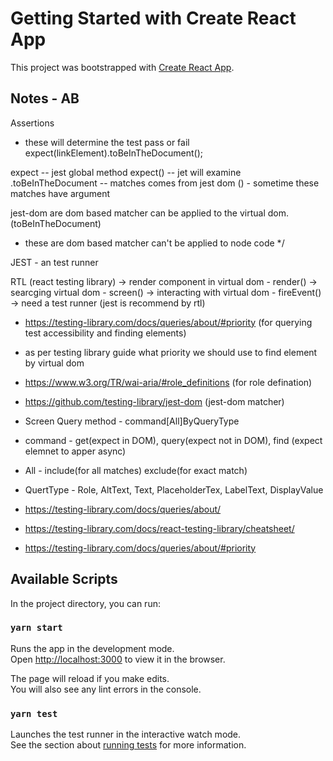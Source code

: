 # Getting Started with Create React App

This project was bootstrapped with [Create React App](https://github.com/facebook/create-react-app).

## Notes - AB

Assertions

- these will determine the test pass or fail
  expect(linkElement).toBeInTheDocument();

expect -- jest global method
expect() -- jet will examine
.toBeInTheDocument -- matches comes from jest dom
() - sometime these matches have argument

jest-dom are dom based matcher can be applied to the virtual dom.
(toBeInTheDocument)

- these are dom based matcher can't be applied to node code
  \*/

JEST - an test runner

RTL (react testing library)
-> render component in virtual dom - render()
-> searcging virtual dom - screen()
-> interacting with virtual dom - fireEvent()
-> need a test runner (jest is recommend by rtl)

- https://testing-library.com/docs/queries/about/#priority (for querying test accessibility and finding elements)

- as per testing library guide what priority we should use to find element by virtual dom

- https://www.w3.org/TR/wai-aria/#role_definitions (for role defination)

- https://github.com/testing-library/jest-dom (jest-dom matcher)

- Screen Query method - command[All]ByQueryType
- command - get(expect in DOM), query(expect not in DOM), find (expect elemnet to apper async)
- All - include(for all matches) exclude(for exact match)
- QuertType - Role, AltText, Text, PlaceholderTex, LabelText, DisplayValue

- https://testing-library.com/docs/queries/about/
- https://testing-library.com/docs/react-testing-library/cheatsheet/
- https://testing-library.com/docs/queries/about/#priority

## Available Scripts

In the project directory, you can run:

### `yarn start`

Runs the app in the development mode.\
Open [http://localhost:3000](http://localhost:3000) to view it in the browser.

The page will reload if you make edits.\
You will also see any lint errors in the console.

### `yarn test`

Launches the test runner in the interactive watch mode.\
See the section about [running tests](https://facebook.github.io/create-react-app/docs/running-tests) for more information.
